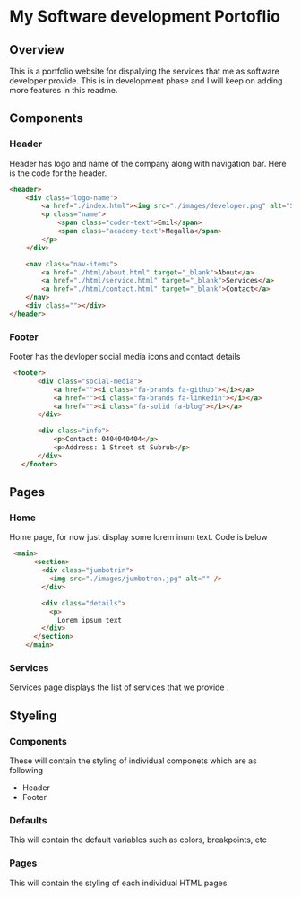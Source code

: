 # My Software development Portoflio

## Overview 
This is a portfolio website for dispalying the services that me as software developer provide. This is in development phase and I will keep on adding more features in this readme.


## Components

### Header
Header has logo and name of the company along with navigation bar. Here is the code for the header.

```html
<header>
    <div class="logo-name">
        <a href="./index.html"><img src="./images/developer.png" alt="Software developer logo" width="100px" height="100px"></a>
        <p class="name">
            <span class="coder-text">Emil</span> 
            <span class="academy-text">Megalla</span>
        </p>
    </div>

    <nav class="nav-items">
        <a href="./html/about.html" target="_blank">About</a>
        <a href="./html/service.html" target="_blank">Services</a>
        <a href="./html/contact.html" target="_blank">Contact</a>
    </nav>
    <div class=""></div>
</header>
```


 ### Footer 

 Footer has the devloper social media icons and contact details
 
 ```html
  <footer>
        <div class="social-media">
            <a href=""><i class="fa-brands fa-github"></i></a>
            <a href=""><i class="fa-brands fa-linkedin"></i></a>
            <a href=""><i class="fa-solid fa-blog"></i></a>
        </div>

        <div class="info">
            <p>Contact: 0404040404</p>
            <p>Address: 1 Street st Subrub</p>
        </div>
    </footer>
```

## Pages

### Home
Home page, for now just display some lorem inum text. Code is below
```html
 <main>
      <section>
        <div class="jumbotrin">
          <img src="./images/jumbotron.jpg" alt="" />
        </div>

        <div class="details">
          <p>
            Lorem ipsum text
        </div>
      </section>
    </main>
```
### Services
Services page displays the list of services that we provide .


## Styeling

### Components
These will contain the styling of individual componets which are as following 
- Header
- Footer

### Defaults 
This will contain the default variables such as colors, breakpoints, etc

### Pages
This will contain the styling of each individual HTML pages

